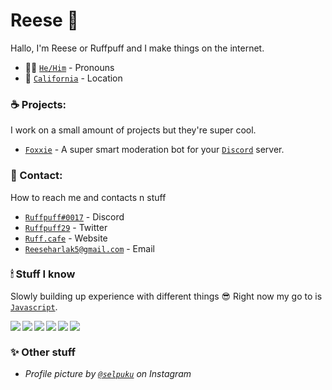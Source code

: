 # Reese 🦊 <img src="https://komarev.com/ghpvc/?username=ruffpuff1" alt="" align="center" />

Hallo, I'm Reese or Ruffpuff and I make things on the internet.
- 👨‍💻 [`He/Him`] - Pronouns
- 🌅 [`California`] - Location

### ☕️ Projects:
I work on a small amount of projects but they're super cool.

- [`Foxxie`] - A super smart moderation bot for your [`Discord`] server.

### 🌃 Contact: 
How to reach me and contacts n stuff

- [`Ruffpuff#0017`] - Discord
- [`Ruffpuff29`] - Twitter
- [`Ruff.cafe`] - Website
- [`Reeseharlak5@gmail.com`] - Email

### 🕯 Stuff I know
Slowly building up experience with different things 😎 Right now my go to is [`Javascript`].

<img align="left" src="https://img.shields.io/badge/-Javascript-100e02?logo=javascript&style=for-the-badge"/>
<img align="left" src="https://img.shields.io/badge/-Typescript-010a0f?logo=typescript&style=for-the-badge"/>
<img align="left" src="https://img.shields.io/badge/HTML5-010a0f?style=for-the-badge&logo=html5"/>
<img align="left" src="https://img.shields.io/badge/CSS3-010a0f?style=for-the-badge&logo=css3"/>
<img align="left" src="https://img.shields.io/badge/Node.js-010a0f?style=for-the-badge&logo=nodedotjs"/>
<img align="left" src="https://img.shields.io/badge/MongoDB-010a0f?style=for-the-badge&logo=mongodb"/>
<br>

### ✨ Other stuff

- *Profile picture by [`@selpuku`] on Instagram*

<!----------------- LINKS --------------->

[`@selpuku`]: https://www.instagram.com/p/CPudKjcLzD-/
[`Foxxie`]: https://github.com/FoxxieBot/Foxxie
[`Discord`]: https://discord.com
[`Ruffpuff#0017`]: https://ruff.cafe.com
[`Ruffpuff29`]: https://twitter.com/ruffpuff29
[`Ruff.cafe`]: https://ruff.cafe
[`Reeseharlak5@gmail.com`]: mailto:Reeseharlak5@gmail.com
[`Javascript`]: https://www.javascript.com 
[`California`]: https://www.google.com/maps/place/California/@37.1838649,-123.8091783,6z/data=!3m1!4b1!4m5!3m4!1s0x808fb9fe5f285e3d:0x8b5109a227086f55!8m2!3d36.778261!4d-119.4179324
[`He/Him`]: https://pronoun.is/he
